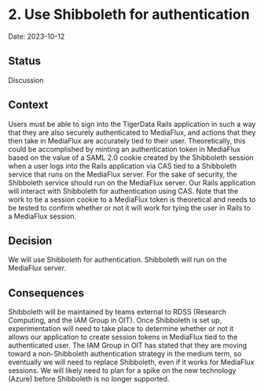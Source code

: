 # 2. Use Shibboleth for authentication

Date: 2023-10-12

## Status

Discussion

## Context

Users must be able to sign into the TigerData Rails application in such a way that they are also securely authenticated to MediaFlux, and actions that they then take in MediaFlux are accurately tied to their user.  Theoretically, this could be accomplished by minting an authentication token in MediaFlux based on the value of a SAML 2.0 cookie created by the Shibboleth session when a user logs into the Rails application via CAS tied to a Shibboleth service that runs on the MediaFlux server.  For the sake of security, the Shibboleth service should run on the MediaFlux server.  Our Rails application will interact with Shibboleth for authentication using CAS.  Note that the work to tie a session cookie to a MediaFlux token is theoretical and needs to be tested to confirm whether or not it will work for tying the user in Rails to a MediaFlux session.

## Decision

We will use Shibboleth for authentication.  Shibboleth will run on the MediaFlux server.  

## Consequences

Shibboleth will be maintained by teams external to RDSS (Research Computing, and the IAM Group in OIT).  Once Shibboleth is set up, experimentation will need to take place to determine whether or not it allows our application to create session tokens in MediaFlux tied to the authenticated user.  The IAM Group in OIT has stated that they are moving toward a non-Shibboleth authentication strategy in the medium term, so eventually we will need to replace Shibboleth, even if it works for MediaFlux sessions.  We will likely need to plan for a spike on the new technology (Azure) before Shibboleth is no longer supported.
